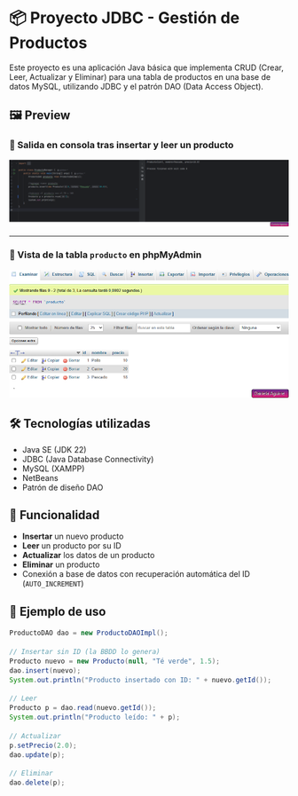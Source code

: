 # 📦 Proyecto JDBC - Gestión de Productos

Este proyecto es una aplicación Java básica que implementa CRUD (Crear, Leer, Actualizar y Eliminar) para una tabla de productos en una base de datos MySQL, utilizando JDBC y el patrón DAO (Data Access Object).

## 🖼️ Preview

### 📌 Salida en consola tras insertar y leer un producto

![Consola](assets/ex1.png)

---

### 📌 Vista de la tabla `producto` en phpMyAdmin

![phpMyAdmin](assets/ex2.png)

## 🛠️ Tecnologías utilizadas

- Java SE (JDK 22)
- JDBC (Java Database Connectivity)
- MySQL (XAMPP)
- NetBeans
- Patrón de diseño DAO


## 🧪 Funcionalidad

- **Insertar** un nuevo producto
- **Leer** un producto por su ID
- **Actualizar** los datos de un producto
- **Eliminar** un producto
- Conexión a base de datos con recuperación automática del ID (`AUTO_INCREMENT`)

## 🧵 Ejemplo de uso

```java
ProductoDAO dao = new ProductoDAOImpl();

// Insertar sin ID (la BBDD lo genera)
Producto nuevo = new Producto(null, "Té verde", 1.5);
dao.insert(nuevo);
System.out.println("Producto insertado con ID: " + nuevo.getId());

// Leer
Producto p = dao.read(nuevo.getId());
System.out.println("Producto leído: " + p);

// Actualizar
p.setPrecio(2.0);
dao.update(p);

// Eliminar
dao.delete(p);



